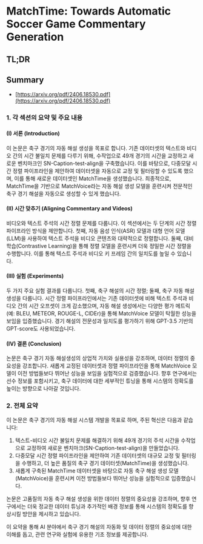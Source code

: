 # MatchTime: Towards Automatic Soccer Game Commentary Generation
## TL;DR
## Summary
- [https://arxiv.org/pdf/2406.18530.pdf](https://arxiv.org/pdf/2406.18530.pdf)

### 1. 각 섹션의 요약 및 주요 내용

#### (I) 서론 (Introduction)
이 논문은 축구 경기의 자동 해설 생성을 목표로 합니다. 기존 데이터셋의 텍스트와 비디오 간의 시간 불일치 문제를 다루기 위해, 수작업으로 49개 경기의 시간을 교정하고 새로운 벤치마크인 SN-Caption-test-align을 구축했습니다. 이를 바탕으로, 다중모달 시간 정렬 파이프라인을 제안하여 데이터셋을 자동으로 교정 및 필터링할 수 있도록 했으며, 이를 통해 새로운 데이터셋인 MatchTime을 생성했습니다. 최종적으로, MatchTime을 기반으로 MatchVoice라는 자동 해설 생성 모델을 훈련시켜 전문적인 축구 경기 해설을 자동으로 생성할 수 있게 했습니다.

#### (II) 시간 맞추기 (Aligning Commentary and Videos)
비디오와 텍스트 주석의 시간 정렬 문제를 다룹니다. 이 섹션에서는 두 단계의 시간 정렬 파이프라인 방식을 제안합니다. 첫째, 자동 음성 인식(ASR) 모델과 대형 언어 모델(LLM)을 사용하여 텍스트 주석을 비디오 콘텐츠와 대략적으로 정렬합니다. 둘째, 대비 학습(Contrastive Learning)을 통해 정렬 모델을 훈련시켜 더욱 정밀한 시간 정렬을 수행합니다. 이를 통해 텍스트 주석과 비디오 키 프레임 간의 일치도를 높일 수 있습니다.

#### (III) 실험 (Experiments)
두 가지 주요 실험 결과를 다룹니다. 첫째, 축구 해설의 시간 정렬; 둘째, 축구 자동 해설 생성을 다룹니다. 시간 정렬 파이프라인에서는 기존 데이터셋에 비해 텍스트 주석과 비디오 간의 시간 오프셋이 크게 감소했으며, 자동 해설 생성에서는 다양한 평가 메트릭(예: BLEU, METEOR, ROUGE-L, CIDEr)을 통해 MatchVoice 모델이 탁월한 성능을 보임을 입증했습니다. 경기 해설의 전문성과 일치도를 평가하기 위해 GPT-3.5 기반의 GPT-score도 사용되었습니다.

#### (IV) 결론 (Conclusion)
논문은 축구 경기 자동 해설생성의 상업적 가치와 실용성을 강조하며, 데이터 정렬의 중요성을 강조합니다. 새롭게 교정된 데이터셋과 정렬 파이프라인을 통해 MatchVoice 모델이 이전 방법들보다 뛰어난 성능을 보임을 실험적으로 검증했습니다. 향후 연구에서는 선수 정보를 포함시키고, 축구 데이터에 대한 세부적인 튜닝을 통해 시스템의 정확도를 높이는 방향으로 나아갈 것입니다.

### 2. 전체 요약

이 논문은 축구 경기의 자동 해설 시스템 개발을 목표로 하며, 주된 혁신은 다음과 같습니다:

1. 텍스트-비디오 시간 불일치 문제를 해결하기 위해 49개 경기의 주석 시간을 수작업으로 교정하여 새로운 벤치마크(SN-Caption-test-align)을 만들었습니다.
2. 다중모달 시간 정렬 파이프라인을 제안하여 기존 데이터셋의 대규모 교정 및 필터링을 수행하고, 더 높은 품질의 축구 경기 데이터셋(MatchTime)을 생성했습니다.
3. 새롭게 구축된 MatchTime 데이터셋을 바탕으로 자동 축구 해설 생성 모델(MatchVoice)을 훈련시켜 이전 방법들보다 뛰어난 성능을 실험적으로 입증했습니다.

논문은 고품질의 자동 축구 해설 생성을 위한 데이터 정렬의 중요성을 강조하며, 향후 연구에서는 더욱 정교한 데이터 튜닝과 추가적인 배경 정보를 통해 시스템의 정확도를 향상시킬 방안을 제시하고 있습니다.

이 요약을 통해 AI 분야에서 축구 경기 해설의 자동화 및 데이터 정렬의 중요성에 대한 이해를 돕고, 관련 연구와 실험에 유용한 기초 정보를 제공합니다.